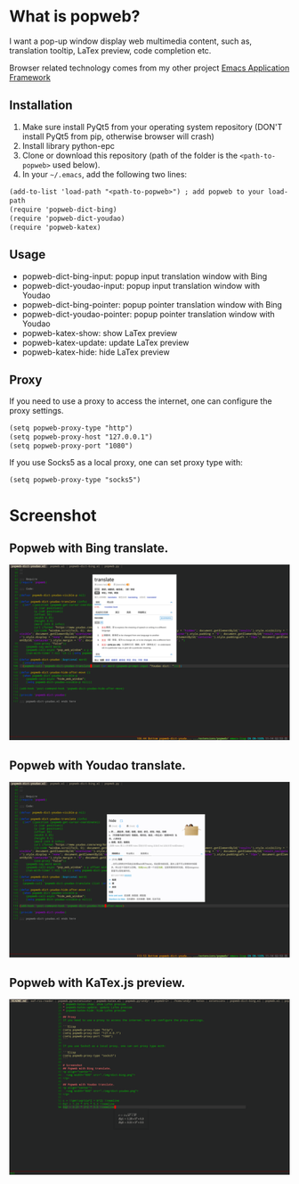 # What is popweb?
I want a pop-up window display web multimedia content, such as, translation tooltip, LaTex preview, code completion etc.

Browser related technology comes from my other project [Emacs Application Framework](https://github.com/emacs-eaf/emacs-application-framework)

## Installation
1. Make sure install PyQt5 from your operating system repository (DON'T install PyQt5 from pip, otherwise browser will crash)
2. Install library python-epc
3. Clone or download this repository (path of the folder is the `<path-to-popweb>` used below).
4. In your `~/.emacs`, add the following two lines:
```elisp
(add-to-list 'load-path "<path-to-popweb>") ; add popweb to your load-path
(require 'popweb-dict-bing)
(require 'popweb-dict-youdao)
(require 'popweb-katex)
```

## Usage
* popweb-dict-bing-input: popup input translation window with Bing
* popweb-dict-youdao-input: popup input translation window with Youdao
* popweb-dict-bing-pointer: popup pointer translation window with Bing
* popweb-dict-youdao-pointer: popup pointer translation window with Youdao
* popweb-katex-show: show LaTex preview
* popweb-katex-update: update LaTex preview
* popweb-katex-hide: hide LaTex preview

## Proxy
If you need to use a proxy to access the internet, one can configure the proxy settings.

```Elisp
(setq popweb-proxy-type "http")
(setq popweb-proxy-host "127.0.0.1")
(setq popweb-proxy-port "1080")
```

If you use Socks5 as a local proxy, one can set proxy type with:

```Elisp
(setq popweb-proxy-type "socks5")
```

# Screenshot
## Popweb with Bing translate.
<p align="center">
  <img width="800" src="./img/dict-bing.png">
</p>

## Popweb with Youdao translate.
<p align="center">
  <img width="800" src="./img/dict-youdao.png">
</p>

## Popweb with KaTex.js preview.
<p align="center">
  <img width="800" src="./img/katex-preview.png">
</p>
